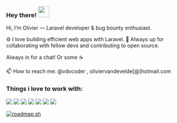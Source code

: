### Hey there! <img src="https://raw.githubusercontent.com/MartinHeinz/MartinHeinz/master/wave.gif" width="30px">


Hi, I’m Olivier — Laravel developer & bug bounty enthusiast.

⚙️ I love building efficient web apps with Laravel.
🤝 Always up for collaborating with fellow devs and contributing to open source.
  
Always in for a chat! Or some ☕️

📫 How to reach me: @vdvcoder , oliviervandevelde[@]hotmail.com

### Things i love to work with:
![](https://img.shields.io/badge/Code-PHP-informational?style=flat&logo=php&logoColor=white&color=2bbc8a)
![](https://img.shields.io/badge/Code-Laravel-informational?style=flat&logo=laravel&logoColor=white&color=2bbc8a)
![](https://img.shields.io/badge/Code-Livewire-informational?style=flat&logo=laravel&logoColor=white&color=2bbc8a)
![](https://img.shields.io/badge/Code-AlpineJs-informational?style=flat&logo=javascript&logoColor=white&color=2bbc8a)
![](https://img.shields.io/badge/Editor-PHPStorm-informational?style=flat&logo=phpstorm&logoColor=white&color=2bbc8a)
![](https://img.shields.io/badge/Editor-VSCode-informational?style=flat&logo=phpstorm&logoColor=white&color=2bbc8a)
![](https://img.shields.io/badge/Device-Macbook-informational?style=flat&logo=apple&logoColor=white&color=2bbc8a)

[![roadmap.sh](https://roadmap.sh/card/tall/67fa5687af6849cc4514ad10?variant=dark)](https://roadmap.sh)



<!--
**vdvcoder/vdvcoder** is a ✨ _special_ ✨ repository because its `README.md` (this file) appears on your GitHub profile.

Here are some ideas to get you started:

- 🔭 I’m currently working on ...
- 🌱 I’m currently learning ...
- 👯 I’m looking to collaborate on ...
- 🤔 I’m looking for help with ...
- 💬 Ask me about ...
- 📫 How to reach me: ...
- 😄 Pronouns: ...
- ⚡ Fun fact: ...
-->
